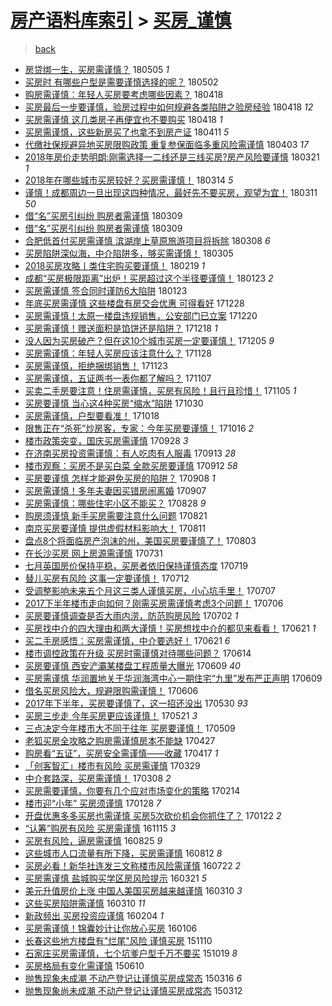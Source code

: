 [房产语料库索引](../../README.md)  > [买房_谨慎](买房_谨慎.md)
====
> [back](../README.md)

- [房贷绑一生，买房需谨慎？](http://jkwz.applinzi.com/ittc/7099280609463763985.html#%E6%88%BF%E8%B4%B7%E7%BB%91%E4%B8%80%E7%94%9F%EF%BC%8C%E4%B9%B0%E6%88%BF%E9%9C%80%E8%B0%A8%E6%85%8E%EF%BC%9F) 180505 *1* 
- [买房时 有哪些户型是需要谨慎选择的呢？](http://jkwz.applinzi.com/ittc/7098640903411598346.html#%E4%B9%B0%E6%88%BF%E6%97%B6+%E6%9C%89%E5%93%AA%E4%BA%9B%E6%88%B7%E5%9E%8B%E6%98%AF%E9%9C%80%E8%A6%81%E8%B0%A8%E6%85%8E%E9%80%89%E6%8B%A9%E7%9A%84%E5%91%A2%EF%BC%9F) 180502  
- [购房需谨慎：年轻人买房要考虑哪些因素？](http://jkwz.applinzi.com/ittc/7093382581976564753.html#%E8%B4%AD%E6%88%BF%E9%9C%80%E8%B0%A8%E6%85%8E%EF%BC%9A%E5%B9%B4%E8%BD%BB%E4%BA%BA%E4%B9%B0%E6%88%BF%E8%A6%81%E8%80%83%E8%99%91%E5%93%AA%E4%BA%9B%E5%9B%A0%E7%B4%A0%EF%BC%9F) 180418  
- [买房最后一步要谨慎，验房过程中如何规避各类陷阱之验房经验](http://jkwz.applinzi.com/ittc/7093355419210875915.html#%E4%B9%B0%E6%88%BF%E6%9C%80%E5%90%8E%E4%B8%80%E6%AD%A5%E8%A6%81%E8%B0%A8%E6%85%8E%EF%BC%8C%E9%AA%8C%E6%88%BF%E8%BF%87%E7%A8%8B%E4%B8%AD%E5%A6%82%E4%BD%95%E8%A7%84%E9%81%BF%E5%90%84%E7%B1%BB%E9%99%B7%E9%98%B1%E4%B9%8B%E9%AA%8C%E6%88%BF%E7%BB%8F%E9%AA%8C) 180418 *12* 
- [买房需谨慎 这几类房子再便宜也不要购买](http://jkwz.applinzi.com/ittc/7093333613619971083.html#%E4%B9%B0%E6%88%BF%E9%9C%80%E8%B0%A8%E6%85%8E+%E8%BF%99%E5%87%A0%E7%B1%BB%E6%88%BF%E5%AD%90%E5%86%8D%E4%BE%BF%E5%AE%9C%E4%B9%9F%E4%B8%8D%E8%A6%81%E8%B4%AD%E4%B9%B0) 180418 *1* 
- [买房需谨慎，这些新房买了也拿不到房产证](http://jkwz.applinzi.com/ittc/7090729136077407248.html#%E4%B9%B0%E6%88%BF%E9%9C%80%E8%B0%A8%E6%85%8E%EF%BC%8C%E8%BF%99%E4%BA%9B%E6%96%B0%E6%88%BF%E4%B9%B0%E4%BA%86%E4%B9%9F%E6%8B%BF%E4%B8%8D%E5%88%B0%E6%88%BF%E4%BA%A7%E8%AF%81) 180411 *5* 
- [代缴社保规避异地买房限购政策 重复参保面临多重风险需谨慎](http://jkwz.applinzi.com/ittc/7087758170187629578.html#%E4%BB%A3%E7%BC%B4%E7%A4%BE%E4%BF%9D%E8%A7%84%E9%81%BF%E5%BC%82%E5%9C%B0%E4%B9%B0%E6%88%BF%E9%99%90%E8%B4%AD%E6%94%BF%E7%AD%96+%E9%87%8D%E5%A4%8D%E5%8F%82%E4%BF%9D%E9%9D%A2%E4%B8%B4%E5%A4%9A%E9%87%8D%E9%A3%8E%E9%99%A9%E9%9C%80%E8%B0%A8%E6%85%8E) 180403 *17* 
- [2018年房价走势明朗:刚需选择一二线还是三线买房?房产风险要谨慎](http://jkwz.applinzi.com/ittc/7082961929754903559.html#2018%E5%B9%B4%E6%88%BF%E4%BB%B7%E8%B5%B0%E5%8A%BF%E6%98%8E%E6%9C%97%3A%E5%88%9A%E9%9C%80%E9%80%89%E6%8B%A9%E4%B8%80%E4%BA%8C%E7%BA%BF%E8%BF%98%E6%98%AF%E4%B8%89%E7%BA%BF%E4%B9%B0%E6%88%BF%3F%E6%88%BF%E4%BA%A7%E9%A3%8E%E9%99%A9%E8%A6%81%E8%B0%A8%E6%85%8E) 180321 *1* 
- [2018年在哪些城市买房较好？买房需谨慎！](http://jkwz.applinzi.com/ittc/7080319980455592971.html#2018%E5%B9%B4%E5%9C%A8%E5%93%AA%E4%BA%9B%E5%9F%8E%E5%B8%82%E4%B9%B0%E6%88%BF%E8%BE%83%E5%A5%BD%EF%BC%9F%E4%B9%B0%E6%88%BF%E9%9C%80%E8%B0%A8%E6%85%8E%EF%BC%81) 180314 *5* 
- [谨慎！成都周边一旦出现这四种情况，最好先不要买房，观望为宜！](http://jkwz.applinzi.com/ittc/7079124622014678027.html#%E8%B0%A8%E6%85%8E%EF%BC%81%E6%88%90%E9%83%BD%E5%91%A8%E8%BE%B9%E4%B8%80%E6%97%A6%E5%87%BA%E7%8E%B0%E8%BF%99%E5%9B%9B%E7%A7%8D%E6%83%85%E5%86%B5%EF%BC%8C%E6%9C%80%E5%A5%BD%E5%85%88%E4%B8%8D%E8%A6%81%E4%B9%B0%E6%88%BF%EF%BC%8C%E8%A7%82%E6%9C%9B%E4%B8%BA%E5%AE%9C%EF%BC%81) 180311 *50* 
- [借“名”买房引纠纷 购房者需谨慎](http://jkwz.applinzi.com/ittc/7078393537601471494.html#%E5%80%9F%E2%80%9C%E5%90%8D%E2%80%9D%E4%B9%B0%E6%88%BF%E5%BC%95%E7%BA%A0%E7%BA%B7+%E8%B4%AD%E6%88%BF%E8%80%85%E9%9C%80%E8%B0%A8%E6%85%8E) 180309  
- [借“名”买房引纠纷 购房者需谨慎](http://jkwz.applinzi.com/ittc/7078386937096569873.html#%E5%80%9F%E2%80%9C%E5%90%8D%E2%80%9D%E4%B9%B0%E6%88%BF%E5%BC%95%E7%BA%A0%E7%BA%B7+%E8%B4%AD%E6%88%BF%E8%80%85%E9%9C%80%E8%B0%A8%E6%85%8E) 180309  
- [合肥低首付买房需谨慎  滨湖岸上草原旅游项目将拆除](http://jkwz.applinzi.com/ittc/7078035830096790539.html#%E5%90%88%E8%82%A5%E4%BD%8E%E9%A6%96%E4%BB%98%E4%B9%B0%E6%88%BF%E9%9C%80%E8%B0%A8%E6%85%8E++%E6%BB%A8%E6%B9%96%E5%B2%B8%E4%B8%8A%E8%8D%89%E5%8E%9F%E6%97%85%E6%B8%B8%E9%A1%B9%E7%9B%AE%E5%B0%86%E6%8B%86%E9%99%A4) 180308 *6* 
- [买房陷阱深似海，中介陷阱多，够买需谨慎！](http://jkwz.applinzi.com/ittc/7076942471202604038.html#%E4%B9%B0%E6%88%BF%E9%99%B7%E9%98%B1%E6%B7%B1%E4%BC%BC%E6%B5%B7%EF%BC%8C%E4%B8%AD%E4%BB%8B%E9%99%B7%E9%98%B1%E5%A4%9A%EF%BC%8C%E5%A4%9F%E4%B9%B0%E9%9C%80%E8%B0%A8%E6%85%8E%EF%BC%81) 180305  
- [2018买房攻略丨类住宅购买要谨慎！](http://jkwz.applinzi.com/ittc/7071707480227054599.html#2018%E4%B9%B0%E6%88%BF%E6%94%BB%E7%95%A5%E4%B8%A8%E7%B1%BB%E4%BD%8F%E5%AE%85%E8%B4%AD%E4%B9%B0%E8%A6%81%E8%B0%A8%E6%85%8E%EF%BC%81) 180219 *1* 
- [成都“买房极限距离”出炉！买房超过这个半径要谨慎！](http://jkwz.applinzi.com/ittc/7061802330272302091.html#%E6%88%90%E9%83%BD%E2%80%9C%E4%B9%B0%E6%88%BF%E6%9E%81%E9%99%90%E8%B7%9D%E7%A6%BB%E2%80%9D%E5%87%BA%E7%82%89%EF%BC%81%E4%B9%B0%E6%88%BF%E8%B6%85%E8%BF%87%E8%BF%99%E4%B8%AA%E5%8D%8A%E5%BE%84%E8%A6%81%E8%B0%A8%E6%85%8E%EF%BC%81) 180123 *2* 
- [买房需谨慎 签合同时谨防6大陷阱](http://jkwz.applinzi.com/ittc/7061725314462254086.html#%E4%B9%B0%E6%88%BF%E9%9C%80%E8%B0%A8%E6%85%8E+%E7%AD%BE%E5%90%88%E5%90%8C%E6%97%B6%E8%B0%A8%E9%98%B26%E5%A4%A7%E9%99%B7%E9%98%B1) 180123  
- [年底买房需谨慎 这些楼盘有房交会优惠 可得看好](http://jkwz.applinzi.com/ittc/7052127227183891472.html#%E5%B9%B4%E5%BA%95%E4%B9%B0%E6%88%BF%E9%9C%80%E8%B0%A8%E6%85%8E+%E8%BF%99%E4%BA%9B%E6%A5%BC%E7%9B%98%E6%9C%89%E6%88%BF%E4%BA%A4%E4%BC%9A%E4%BC%98%E6%83%A0+%E5%8F%AF%E5%BE%97%E7%9C%8B%E5%A5%BD) 171228  
- [买房需谨慎！太原一楼盘违规销售，公安部门已立案](http://jkwz.applinzi.com/ittc/7049121391570322448.html#%E4%B9%B0%E6%88%BF%E9%9C%80%E8%B0%A8%E6%85%8E%EF%BC%81%E5%A4%AA%E5%8E%9F%E4%B8%80%E6%A5%BC%E7%9B%98%E8%BF%9D%E8%A7%84%E9%94%80%E5%94%AE%EF%BC%8C%E5%85%AC%E5%AE%89%E9%83%A8%E9%97%A8%E5%B7%B2%E7%AB%8B%E6%A1%88) 171220  
- [买房需谨慎！赠送面积是馅饼还是陷阱？](http://jkwz.applinzi.com/ittc/7048359798246999056.html#%E4%B9%B0%E6%88%BF%E9%9C%80%E8%B0%A8%E6%85%8E%EF%BC%81%E8%B5%A0%E9%80%81%E9%9D%A2%E7%A7%AF%E6%98%AF%E9%A6%85%E9%A5%BC%E8%BF%98%E6%98%AF%E9%99%B7%E9%98%B1%EF%BC%9F) 171218 *1* 
- [没人因为买房破产？但在这10个城市买房一定要谨慎！](http://jkwz.applinzi.com/ittc/7043524370608161809.html#%E6%B2%A1%E4%BA%BA%E5%9B%A0%E4%B8%BA%E4%B9%B0%E6%88%BF%E7%A0%B4%E4%BA%A7%EF%BC%9F%E4%BD%86%E5%9C%A8%E8%BF%9910%E4%B8%AA%E5%9F%8E%E5%B8%82%E4%B9%B0%E6%88%BF%E4%B8%80%E5%AE%9A%E8%A6%81%E8%B0%A8%E6%85%8E%EF%BC%81) 171205 *9* 
- [买房需谨慎：年轻人买房应该注意什么？](http://jkwz.applinzi.com/ittc/7040944834053932048.html#%E4%B9%B0%E6%88%BF%E9%9C%80%E8%B0%A8%E6%85%8E%EF%BC%9A%E5%B9%B4%E8%BD%BB%E4%BA%BA%E4%B9%B0%E6%88%BF%E5%BA%94%E8%AF%A5%E6%B3%A8%E6%84%8F%E4%BB%80%E4%B9%88%EF%BC%9F) 171128  
- [买房需谨慎，拒绝捆绑销售！](http://jkwz.applinzi.com/ittc/7037942274732852240.html#%E4%B9%B0%E6%88%BF%E9%9C%80%E8%B0%A8%E6%85%8E%EF%BC%8C%E6%8B%92%E7%BB%9D%E6%8D%86%E7%BB%91%E9%94%80%E5%94%AE%EF%BC%81) 171123  
- [买房需谨慎，五证两书一表你都了解吗？](http://jkwz.applinzi.com/ittc/7033244528968991760.html#%E4%B9%B0%E6%88%BF%E9%9C%80%E8%B0%A8%E6%85%8E%EF%BC%8C%E4%BA%94%E8%AF%81%E4%B8%A4%E4%B9%A6%E4%B8%80%E8%A1%A8%E4%BD%A0%E9%83%BD%E4%BA%86%E8%A7%A3%E5%90%97%EF%BC%9F) 171107  
- [买卖二手房要注意！住房需谨慎，买房有风险！且行且珍惜！](http://jkwz.applinzi.com/ittc/7032575302134400017.html#%E4%B9%B0%E5%8D%96%E4%BA%8C%E6%89%8B%E6%88%BF%E8%A6%81%E6%B3%A8%E6%84%8F%EF%BC%81%E4%BD%8F%E6%88%BF%E9%9C%80%E8%B0%A8%E6%85%8E%EF%BC%8C%E4%B9%B0%E6%88%BF%E6%9C%89%E9%A3%8E%E9%99%A9%EF%BC%81%E4%B8%94%E8%A1%8C%E4%B8%94%E7%8F%8D%E6%83%9C%EF%BC%81) 171105 *1* 
- [买房要谨慎 当心这4种买房“缩水”陷阱](http://jkwz.applinzi.com/ittc/7030174013891019792.html#%E4%B9%B0%E6%88%BF%E8%A6%81%E8%B0%A8%E6%85%8E+%E5%BD%93%E5%BF%83%E8%BF%994%E7%A7%8D%E4%B9%B0%E6%88%BF%E2%80%9C%E7%BC%A9%E6%B0%B4%E2%80%9D%E9%99%B7%E9%98%B1) 171030  
- [买房需谨慎，户型要看准！](http://jkwz.applinzi.com/ittc/7025794641222435857.html#%E4%B9%B0%E6%88%BF%E9%9C%80%E8%B0%A8%E6%85%8E%EF%BC%8C%E6%88%B7%E5%9E%8B%E8%A6%81%E7%9C%8B%E5%87%86%EF%BC%81) 171018  
- [限售正在“杀死”炒房客，专家：今年买房要谨慎！](http://jkwz.applinzi.com/ittc/7025053509530158096.html#%E9%99%90%E5%94%AE%E6%AD%A3%E5%9C%A8%E2%80%9C%E6%9D%80%E6%AD%BB%E2%80%9D%E7%82%92%E6%88%BF%E5%AE%A2%EF%BC%8C%E4%B8%93%E5%AE%B6%EF%BC%9A%E4%BB%8A%E5%B9%B4%E4%B9%B0%E6%88%BF%E8%A6%81%E8%B0%A8%E6%85%8E%EF%BC%81) 171016 *2* 
- [楼市政策突变，国庆买房需谨慎](http://jkwz.applinzi.com/ittc/7018424889520948240.html#%E6%A5%BC%E5%B8%82%E6%94%BF%E7%AD%96%E7%AA%81%E5%8F%98%EF%BC%8C%E5%9B%BD%E5%BA%86%E4%B9%B0%E6%88%BF%E9%9C%80%E8%B0%A8%E6%85%8E) 170928 *3* 
- [在济南买房投资需谨慎：有人吃肉有人服毒](http://jkwz.applinzi.com/ittc/7012777146463028241.html#%E5%9C%A8%E6%B5%8E%E5%8D%97%E4%B9%B0%E6%88%BF%E6%8A%95%E8%B5%84%E9%9C%80%E8%B0%A8%E6%85%8E%EF%BC%9A%E6%9C%89%E4%BA%BA%E5%90%83%E8%82%89%E6%9C%89%E4%BA%BA%E6%9C%8D%E6%AF%92) 170913 *28* 
- [楼市观察：买房不是买白菜 全款买房要谨慎](http://jkwz.applinzi.com/ittc/7012354535027377169.html#%E6%A5%BC%E5%B8%82%E8%A7%82%E5%AF%9F%EF%BC%9A%E4%B9%B0%E6%88%BF%E4%B8%8D%E6%98%AF%E4%B9%B0%E7%99%BD%E8%8F%9C+%E5%85%A8%E6%AC%BE%E4%B9%B0%E6%88%BF%E8%A6%81%E8%B0%A8%E6%85%8E) 170912 *58* 
- [买房要谨慎 怎样才能避免买房的陷阱？](http://jkwz.applinzi.com/ittc/7010900033367704592.html#%E4%B9%B0%E6%88%BF%E8%A6%81%E8%B0%A8%E6%85%8E+%E6%80%8E%E6%A0%B7%E6%89%8D%E8%83%BD%E9%81%BF%E5%85%8D%E4%B9%B0%E6%88%BF%E7%9A%84%E9%99%B7%E9%98%B1%EF%BC%9F) 170908 *1* 
- [买房需谨慎！多年夫妻因买错房闹离婚](http://jkwz.applinzi.com/ittc/7010647925179548433.html#%E4%B9%B0%E6%88%BF%E9%9C%80%E8%B0%A8%E6%85%8E%EF%BC%81%E5%A4%9A%E5%B9%B4%E5%A4%AB%E5%A6%BB%E5%9B%A0%E4%B9%B0%E9%94%99%E6%88%BF%E9%97%B9%E7%A6%BB%E5%A9%9A) 170907  
- [买房需谨慎：哪些住宅小区不能买？](http://jkwz.applinzi.com/ittc/7006812542398366736.html#%E4%B9%B0%E6%88%BF%E9%9C%80%E8%B0%A8%E6%85%8E%EF%BC%9A%E5%93%AA%E4%BA%9B%E4%BD%8F%E5%AE%85%E5%B0%8F%E5%8C%BA%E4%B8%8D%E8%83%BD%E4%B9%B0%EF%BC%9F) 170828 *9* 
- [购房须谨慎 新手买房需要注意什么问题](http://jkwz.applinzi.com/ittc/7004262392928928785.html#%E8%B4%AD%E6%88%BF%E9%A1%BB%E8%B0%A8%E6%85%8E+%E6%96%B0%E6%89%8B%E4%B9%B0%E6%88%BF%E9%9C%80%E8%A6%81%E6%B3%A8%E6%84%8F%E4%BB%80%E4%B9%88%E9%97%AE%E9%A2%98) 170821  
- [南京买房要谨慎 提供虚假材料影响大！](http://jkwz.applinzi.com/ittc/7000330302218830864.html#%E5%8D%97%E4%BA%AC%E4%B9%B0%E6%88%BF%E8%A6%81%E8%B0%A8%E6%85%8E+%E6%8F%90%E4%BE%9B%E8%99%9A%E5%81%87%E6%9D%90%E6%96%99%E5%BD%B1%E5%93%8D%E5%A4%A7%EF%BC%81) 170811  
- [盘点8个将面临房产泡沫的州，美国买房要谨慎了！](http://jkwz.applinzi.com/ittc/6997496845453231120.html#%E7%9B%98%E7%82%B98%E4%B8%AA%E5%B0%86%E9%9D%A2%E4%B8%B4%E6%88%BF%E4%BA%A7%E6%B3%A1%E6%B2%AB%E7%9A%84%E5%B7%9E%EF%BC%8C%E7%BE%8E%E5%9B%BD%E4%B9%B0%E6%88%BF%E8%A6%81%E8%B0%A8%E6%85%8E%E4%BA%86%EF%BC%81) 170803  
- [在长沙买房 网上房源需谨慎](http://jkwz.applinzi.com/ittc/6996527383140893712.html#%E5%9C%A8%E9%95%BF%E6%B2%99%E4%B9%B0%E6%88%BF+%E7%BD%91%E4%B8%8A%E6%88%BF%E6%BA%90%E9%9C%80%E8%B0%A8%E6%85%8E) 170731  
- [七月英国房价保持平稳，买房者依旧保持谨慎态度](http://jkwz.applinzi.com/ittc/6991974811671462929.html#%E4%B8%83%E6%9C%88%E8%8B%B1%E5%9B%BD%E6%88%BF%E4%BB%B7%E4%BF%9D%E6%8C%81%E5%B9%B3%E7%A8%B3%EF%BC%8C%E4%B9%B0%E6%88%BF%E8%80%85%E4%BE%9D%E6%97%A7%E4%BF%9D%E6%8C%81%E8%B0%A8%E6%85%8E%E6%80%81%E5%BA%A6) 170719  
- [替儿买房有风险 这事一定要谨慎！](http://jkwz.applinzi.com/ittc/6989495207501235217.html#%E6%9B%BF%E5%84%BF%E4%B9%B0%E6%88%BF%E6%9C%89%E9%A3%8E%E9%99%A9+%E8%BF%99%E4%BA%8B%E4%B8%80%E5%AE%9A%E8%A6%81%E8%B0%A8%E6%85%8E%EF%BC%81) 170712  
- [受调整影响未来五个月这三类人谨慎买房，小心坑手里！](http://jkwz.applinzi.com/ittc/6987538971616609284.html#%E5%8F%97%E8%B0%83%E6%95%B4%E5%BD%B1%E5%93%8D%E6%9C%AA%E6%9D%A5%E4%BA%94%E4%B8%AA%E6%9C%88%E8%BF%99%E4%B8%89%E7%B1%BB%E4%BA%BA%E8%B0%A8%E6%85%8E%E4%B9%B0%E6%88%BF%EF%BC%8C%E5%B0%8F%E5%BF%83%E5%9D%91%E6%89%8B%E9%87%8C%EF%BC%81) 170707  
- [2017下半年楼市走向如何？刚需买房需谨慎考虑3个问题！](http://jkwz.applinzi.com/ittc/6987120589687751696.html#2017%E4%B8%8B%E5%8D%8A%E5%B9%B4%E6%A5%BC%E5%B8%82%E8%B5%B0%E5%90%91%E5%A6%82%E4%BD%95%EF%BC%9F%E5%88%9A%E9%9C%80%E4%B9%B0%E6%88%BF%E9%9C%80%E8%B0%A8%E6%85%8E%E8%80%83%E8%99%913%E4%B8%AA%E9%97%AE%E9%A2%98%EF%BC%81) 170706  
- [买房要谨慎调查是否大雨内涝，防范购房风险](http://jkwz.applinzi.com/ittc/6985730816570033157.html#%E4%B9%B0%E6%88%BF%E8%A6%81%E8%B0%A8%E6%85%8E%E8%B0%83%E6%9F%A5%E6%98%AF%E5%90%A6%E5%A4%A7%E9%9B%A8%E5%86%85%E6%B6%9D%EF%BC%8C%E9%98%B2%E8%8C%83%E8%B4%AD%E6%88%BF%E9%A3%8E%E9%99%A9) 170702 *1* 
- [买房找中介的四大理由和两大谨慎！买房想找中介的都见来看看！](http://jkwz.applinzi.com/ittc/6981755859607487493.html#%E4%B9%B0%E6%88%BF%E6%89%BE%E4%B8%AD%E4%BB%8B%E7%9A%84%E5%9B%9B%E5%A4%A7%E7%90%86%E7%94%B1%E5%92%8C%E4%B8%A4%E5%A4%A7%E8%B0%A8%E6%85%8E%EF%BC%81%E4%B9%B0%E6%88%BF%E6%83%B3%E6%89%BE%E4%B8%AD%E4%BB%8B%E7%9A%84%E9%83%BD%E8%A7%81%E6%9D%A5%E7%9C%8B%E7%9C%8B%EF%BC%81) 170621 *1* 
- [买二手房感悟：买房需谨慎，中介要选好！](http://jkwz.applinzi.com/ittc/6981632419491742725.html#%E4%B9%B0%E4%BA%8C%E6%89%8B%E6%88%BF%E6%84%9F%E6%82%9F%EF%BC%9A%E4%B9%B0%E6%88%BF%E9%9C%80%E8%B0%A8%E6%85%8E%EF%BC%8C%E4%B8%AD%E4%BB%8B%E8%A6%81%E9%80%89%E5%A5%BD%EF%BC%81) 170621 *6* 
- [楼市调控政策在升级 买房时需谨慎对待哪些问题？](http://jkwz.applinzi.com/ittc/6978992564135789573.html#%E6%A5%BC%E5%B8%82%E8%B0%83%E6%8E%A7%E6%94%BF%E7%AD%96%E5%9C%A8%E5%8D%87%E7%BA%A7+%E4%B9%B0%E6%88%BF%E6%97%B6%E9%9C%80%E8%B0%A8%E6%85%8E%E5%AF%B9%E5%BE%85%E5%93%AA%E4%BA%9B%E9%97%AE%E9%A2%98%EF%BC%9F) 170614  
- [买房要谨慎 西安浐灞某楼盘工程质量大曝光](http://jkwz.applinzi.com/ittc/6977097484080776196.html#%E4%B9%B0%E6%88%BF%E8%A6%81%E8%B0%A8%E6%85%8E+%E8%A5%BF%E5%AE%89%E6%B5%90%E7%81%9E%E6%9F%90%E6%A5%BC%E7%9B%98%E5%B7%A5%E7%A8%8B%E8%B4%A8%E9%87%8F%E5%A4%A7%E6%9B%9D%E5%85%89) 170609 *40* 
- [买房需谨慎 华润置地关于华润海湾中心一期住宅“九里”发布严正声明](http://jkwz.applinzi.com/ittc/6976956091161117701.html#%E4%B9%B0%E6%88%BF%E9%9C%80%E8%B0%A8%E6%85%8E+%E5%8D%8E%E6%B6%A6%E7%BD%AE%E5%9C%B0%E5%85%B3%E4%BA%8E%E5%8D%8E%E6%B6%A6%E6%B5%B7%E6%B9%BE%E4%B8%AD%E5%BF%83%E4%B8%80%E6%9C%9F%E4%BD%8F%E5%AE%85%E2%80%9C%E4%B9%9D%E9%87%8C%E2%80%9D%E5%8F%91%E5%B8%83%E4%B8%A5%E6%AD%A3%E5%A3%B0%E6%98%8E) 170609  
- [借名买房风险大，规避限购需谨慎！](http://jkwz.applinzi.com/ittc/6976195224161223685.html#%E5%80%9F%E5%90%8D%E4%B9%B0%E6%88%BF%E9%A3%8E%E9%99%A9%E5%A4%A7%EF%BC%8C%E8%A7%84%E9%81%BF%E9%99%90%E8%B4%AD%E9%9C%80%E8%B0%A8%E6%85%8E%EF%BC%81) 170606  
- [2017年下半年，买房要谨慎了，这一招还没出](http://jkwz.applinzi.com/ittc/6973423156826997764.html#2017%E5%B9%B4%E4%B8%8B%E5%8D%8A%E5%B9%B4%EF%BC%8C%E4%B9%B0%E6%88%BF%E8%A6%81%E8%B0%A8%E6%85%8E%E4%BA%86%EF%BC%8C%E8%BF%99%E4%B8%80%E6%8B%9B%E8%BF%98%E6%B2%A1%E5%87%BA) 170530 *93* 
- [买房三步走 今年买房更应该谨慎！](http://jkwz.applinzi.com/ittc/6970229784016585732.html#%E4%B9%B0%E6%88%BF%E4%B8%89%E6%AD%A5%E8%B5%B0+%E4%BB%8A%E5%B9%B4%E4%B9%B0%E6%88%BF%E6%9B%B4%E5%BA%94%E8%AF%A5%E8%B0%A8%E6%85%8E%EF%BC%81) 170521 *3* 
- [三点决定今年楼市大不同于往年 买房要谨慎！](http://jkwz.applinzi.com/ittc/6965774509763200004.html#%E4%B8%89%E7%82%B9%E5%86%B3%E5%AE%9A%E4%BB%8A%E5%B9%B4%E6%A5%BC%E5%B8%82%E5%A4%A7%E4%B8%8D%E5%90%8C%E4%BA%8E%E5%BE%80%E5%B9%B4+%E4%B9%B0%E6%88%BF%E8%A6%81%E8%B0%A8%E6%85%8E%EF%BC%81) 170509  
- [老狐买房全攻略之购房需谨慎房本不能缺](http://jkwz.applinzi.com/ittc/6961183084715181060.html#%E8%80%81%E7%8B%90%E4%B9%B0%E6%88%BF%E5%85%A8%E6%94%BB%E7%95%A5%E4%B9%8B%E8%B4%AD%E6%88%BF%E9%9C%80%E8%B0%A8%E6%85%8E%E6%88%BF%E6%9C%AC%E4%B8%8D%E8%83%BD%E7%BC%BA) 170427  
- [购房看“五证”，买房安全需谨慎——收藏](http://jkwz.applinzi.com/ittc/6957461893458428933.html#%E8%B4%AD%E6%88%BF%E7%9C%8B%E2%80%9C%E4%BA%94%E8%AF%81%E2%80%9D%EF%BC%8C%E4%B9%B0%E6%88%BF%E5%AE%89%E5%85%A8%E9%9C%80%E8%B0%A8%E6%85%8E%E2%80%94%E2%80%94%E6%94%B6%E8%97%8F) 170417 *1* 
- [「创客智汇」楼市有风险 买房需谨慎](http://jkwz.applinzi.com/ittc/6950487451180205060.html#%E3%80%8C%E5%88%9B%E5%AE%A2%E6%99%BA%E6%B1%87%E3%80%8D%E6%A5%BC%E5%B8%82%E6%9C%89%E9%A3%8E%E9%99%A9+%E4%B9%B0%E6%88%BF%E9%9C%80%E8%B0%A8%E6%85%8E) 170329  
- [中介套路深，买房需谨慎！](http://jkwz.applinzi.com/ittc/6942306683182384132.html#%E4%B8%AD%E4%BB%8B%E5%A5%97%E8%B7%AF%E6%B7%B1%EF%BC%8C%E4%B9%B0%E6%88%BF%E9%9C%80%E8%B0%A8%E6%85%8E%EF%BC%81) 170308 *2* 
- [买房需要谨慎，你要有几个应对市场变化的策略](http://jkwz.applinzi.com/ittc/6934533249677394949.html#%E4%B9%B0%E6%88%BF%E9%9C%80%E8%A6%81%E8%B0%A8%E6%85%8E%EF%BC%8C%E4%BD%A0%E8%A6%81%E6%9C%89%E5%87%A0%E4%B8%AA%E5%BA%94%E5%AF%B9%E5%B8%82%E5%9C%BA%E5%8F%98%E5%8C%96%E7%9A%84%E7%AD%96%E7%95%A5) 170214  
- [楼市迎“小年” 买房须谨慎](http://jkwz.applinzi.com/ittc/6928132282023150596.html#%E6%A5%BC%E5%B8%82%E8%BF%8E%E2%80%9C%E5%B0%8F%E5%B9%B4%E2%80%9D+%E4%B9%B0%E6%88%BF%E9%A1%BB%E8%B0%A8%E6%85%8E) 170128 *7* 
- [开盘优惠多多买房也需谨慎 买房5次砍价机会你抓住了？](http://jkwz.applinzi.com/ittc/6925935061093581829.html#%E5%BC%80%E7%9B%98%E4%BC%98%E6%83%A0%E5%A4%9A%E5%A4%9A%E4%B9%B0%E6%88%BF%E4%B9%9F%E9%9C%80%E8%B0%A8%E6%85%8E+%E4%B9%B0%E6%88%BF5%E6%AC%A1%E7%A0%8D%E4%BB%B7%E6%9C%BA%E4%BC%9A%E4%BD%A0%E6%8A%93%E4%BD%8F%E4%BA%86%EF%BC%9F) 170122 *2* 
- [“认筹”购房有风险 买房需谨慎](http://jkwz.applinzi.com/ittc/6900687400023360517.html#%E2%80%9C%E8%AE%A4%E7%AD%B9%E2%80%9D%E8%B4%AD%E6%88%BF%E6%9C%89%E9%A3%8E%E9%99%A9+%E4%B9%B0%E6%88%BF%E9%9C%80%E8%B0%A8%E6%85%8E) 161115 *3* 
- [买房有风险，逼房需谨慎](http://jkwz.applinzi.com/ittc/6870355131589215237.html#%E4%B9%B0%E6%88%BF%E6%9C%89%E9%A3%8E%E9%99%A9%EF%BC%8C%E9%80%BC%E6%88%BF%E9%9C%80%E8%B0%A8%E6%85%8E) 160825 *9* 
- [这些城市人口流量有所下降，买房需谨慎](http://jkwz.applinzi.com/ittc/6865606985717908485.html#%E8%BF%99%E4%BA%9B%E5%9F%8E%E5%B8%82%E4%BA%BA%E5%8F%A3%E6%B5%81%E9%87%8F%E6%9C%89%E6%89%80%E4%B8%8B%E9%99%8D%EF%BC%8C%E4%B9%B0%E6%88%BF%E9%9C%80%E8%B0%A8%E6%85%8E) 160812 *8* 
- [买房必看！新华社连发三文称楼市风险需谨慎](http://jkwz.applinzi.com/ittc/6857365184590644228.html#%E4%B9%B0%E6%88%BF%E5%BF%85%E7%9C%8B%EF%BC%81%E6%96%B0%E5%8D%8E%E7%A4%BE%E8%BF%9E%E5%8F%91%E4%B8%89%E6%96%87%E7%A7%B0%E6%A5%BC%E5%B8%82%E9%A3%8E%E9%99%A9%E9%9C%80%E8%B0%A8%E6%85%8E) 160722 *2* 
- [买房需谨慎 盐城购买学区房风险提示](http://jkwz.applinzi.com/ittc/6811329316684039172.html#%E4%B9%B0%E6%88%BF%E9%9C%80%E8%B0%A8%E6%85%8E+%E7%9B%90%E5%9F%8E%E8%B4%AD%E4%B9%B0%E5%AD%A6%E5%8C%BA%E6%88%BF%E9%A3%8E%E9%99%A9%E6%8F%90%E7%A4%BA) 160321 *5* 
- [美元升值房价上涨 中国人美国买房越来越谨慎](http://jkwz.applinzi.com/ittc/6807941663913673733.html#%E7%BE%8E%E5%85%83%E5%8D%87%E5%80%BC%E6%88%BF%E4%BB%B7%E4%B8%8A%E6%B6%A8+%E4%B8%AD%E5%9B%BD%E4%BA%BA%E7%BE%8E%E5%9B%BD%E4%B9%B0%E6%88%BF%E8%B6%8A%E6%9D%A5%E8%B6%8A%E8%B0%A8%E6%85%8E) 160310 *3* 
- [这些买房陷阱需谨慎](http://jkwz.applinzi.com/ittc/6807873603898967044.html#%E8%BF%99%E4%BA%9B%E4%B9%B0%E6%88%BF%E9%99%B7%E9%98%B1%E9%9C%80%E8%B0%A8%E6%85%8E) 160310 *11* 
- [新政频出 买房投资应谨慎](http://jkwz.applinzi.com/ittc/6794924568175182852.html#%E6%96%B0%E6%94%BF%E9%A2%91%E5%87%BA+%E4%B9%B0%E6%88%BF%E6%8A%95%E8%B5%84%E5%BA%94%E8%B0%A8%E6%85%8E) 160204 *1* 
- [买房需谨慎！锦囊妙计让你放心买房](http://jkwz.applinzi.com/ittc/6784143850952197125.html#%E4%B9%B0%E6%88%BF%E9%9C%80%E8%B0%A8%E6%85%8E%EF%BC%81%E9%94%A6%E5%9B%8A%E5%A6%99%E8%AE%A1%E8%AE%A9%E4%BD%A0%E6%94%BE%E5%BF%83%E4%B9%B0%E6%88%BF) 160106  
- [长春这些地方楼盘有&quot;烂尾&quot;风险 谨慎买房](http://jkwz.applinzi.com/ittc/6763100147148129285.html#%E9%95%BF%E6%98%A5%E8%BF%99%E4%BA%9B%E5%9C%B0%E6%96%B9%E6%A5%BC%E7%9B%98%E6%9C%89%26quot%3B%E7%83%82%E5%B0%BE%26quot%3B%E9%A3%8E%E9%99%A9+%E8%B0%A8%E6%85%8E%E4%B9%B0%E6%88%BF) 151110  
- [石家庄买房需谨慎，七个坑爹户型千万不要买](http://jkwz.applinzi.com/ittc/6754909076502791173.html#%E7%9F%B3%E5%AE%B6%E5%BA%84%E4%B9%B0%E6%88%BF%E9%9C%80%E8%B0%A8%E6%85%8E%EF%BC%8C%E4%B8%83%E4%B8%AA%E5%9D%91%E7%88%B9%E6%88%B7%E5%9E%8B%E5%8D%83%E4%B8%87%E4%B8%8D%E8%A6%81%E4%B9%B0) 151019 *8* 
- [买房格局有变化需谨慎](http://jkwz.applinzi.com/ittc/547650611412647559.html#%E4%B9%B0%E6%88%BF%E6%A0%BC%E5%B1%80%E6%9C%89%E5%8F%98%E5%8C%96%E9%9C%80%E8%B0%A8%E6%85%8E) 150610  
- [抛售现象未成潮 不动产登记让谨慎买房成常态](http://jkwz.applinzi.com/ittc/547650611398057340.html#%E6%8A%9B%E5%94%AE%E7%8E%B0%E8%B1%A1%E6%9C%AA%E6%88%90%E6%BD%AE+%E4%B8%8D%E5%8A%A8%E4%BA%A7%E7%99%BB%E8%AE%B0%E8%AE%A9%E8%B0%A8%E6%85%8E%E4%B9%B0%E6%88%BF%E6%88%90%E5%B8%B8%E6%80%81) 150316 *6* 
- [抛售现象尚未成潮 不动产登记让谨慎买房成常态](http://jkwz.applinzi.com/ittc/547650611396110645.html#%E6%8A%9B%E5%94%AE%E7%8E%B0%E8%B1%A1%E5%B0%9A%E6%9C%AA%E6%88%90%E6%BD%AE+%E4%B8%8D%E5%8A%A8%E4%BA%A7%E7%99%BB%E8%AE%B0%E8%AE%A9%E8%B0%A8%E6%85%8E%E4%B9%B0%E6%88%BF%E6%88%90%E5%B8%B8%E6%80%81) 150312  
